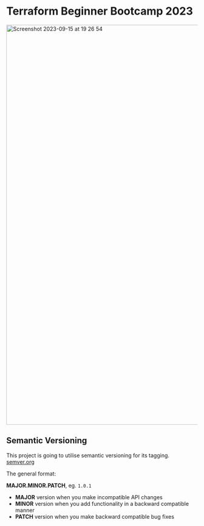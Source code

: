 # Terraform Beginner Bootcamp 2023


<img width="1051" alt="Screenshot 2023-09-15 at 19 26 54" src="https://github.com/paulinejdavis/terraform-beginner-bootcamp-2023/assets/111147520/f516ade7-ecf0-4bb8-a4b8-615407bccab9">

## Semantic Versioning

This project is going to utilise semantic versioning for its tagging.
[semver.org](https://semver.org/)


The general format:

 **MAJOR.MINOR.PATCH**, eg. `1.0.1`

- **MAJOR** version when you make incompatible API changes
- **MINOR** version when you add functionality in a backward compatible manner
- **PATCH** version when you make backward compatible bug fixes
